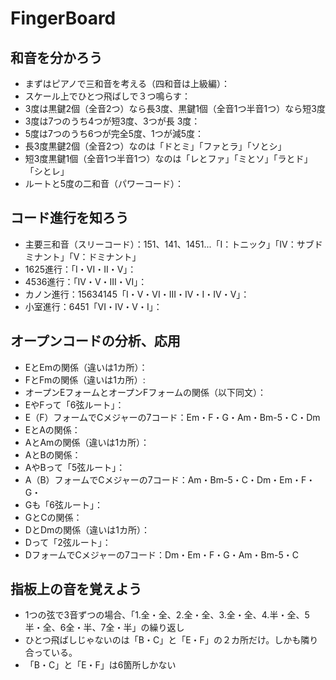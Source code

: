 # FingerBoard
## 和音を分かろう
- まずはピアノで三和音を考える（四和音は上級編）：
- スケール上でひとつ飛ばしで３つ鳴らす：
- 3度は黒鍵2個（全音2つ）なら長3度、黒鍵1個（全音1つ半音1つ）なら短3度
- 3度は7つのうち4つが短3度、3つが長 3度：
- 5度は7つのうち6つが完全5度、1つが減5度：
- 長3度黒鍵2個（全音2つ）なのは「ドとミ」「ファとラ」「ソとシ」
- 短3度黒鍵1個（全音1つ半音1つ）なのは「レとファ」「ミとソ」「ラとド」「シとレ」
- ルートと5度の二和音（パワーコード）：

## コード進行を知ろう
- 主要三和音（スリーコード）：151、141、1451...「I：トニック」「IV：サブドミナント」「V：ドミナント」
- 1625進行：「I・VI・II・V」：
- 4536進行：「IV・V・III・VI」：
- カノン進行：15634145「I・V・VI・III・IV・I・IV・V」：
- 小室進行：6451「VI・IV・V・I」：

## オープンコードの分析、応用
- EとEmの関係（違いは1カ所）：
- FとFmの関係（違いは1カ所）:
- オープンEフォームとオープンFフォームの関係（以下同文）：
- EやFって「6弦ルート」：
- E（F）フォームでCメジャーの7コード：Em・F・G・Am・Bm-5・C・Dm
- EとAの関係：
- AとAmの関係（違いは1カ所）：
- AとBの関係：
- AやBって「5弦ルート」：
- A（B）フォームでCメジャーの7コード：Am・Bm-5・C・Dm・Em・F・G・
- Gも「6弦ルート」：
- GとCの関係：
- DとDmの関係（違いは1カ所）：
- Dって「2弦ルート」：
- DフォームでCメジャーの7コード：Dm・Em・F・G・Am・Bm-5・C

## 指板上の音を覚えよう
- 1つの弦で3音ずつの場合、「1.全・全、2.全・全、3.全・全、4.半・全、5半・全、6全・半、7全・半」の繰り返し
- ひとつ飛ばしじゃないのは「B・C」と「E・F」の２カ所だけ。しかも隣り合っている。
- 「B・C」と「E・F」は6箇所しかない